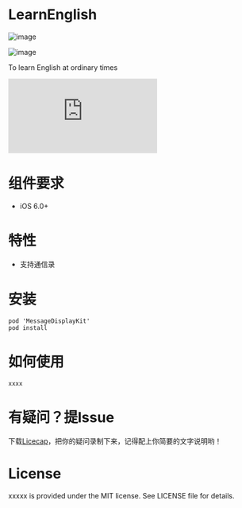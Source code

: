 LearnEnglish
============
![image](https://github.com/xhzengAIB/LearnEnglish/raw/master/Screenshots/MessageDisplayKitExample.gif)

![image](https://github.com/xhzengAIB/LearnEnglish/raw/master/Screenshots/MessageTableViewBug.gif)


To learn English at ordinary times

![English](http://www.hrexam.com/methods.htm)


组件要求
============
* iOS 6.0+

特性
============
* 支持通信录

安装
============
```
pod 'MessageDisplayKit'
pod install
```

如何使用
============
```
xxxx
```

有疑问？提Issue
============
下载[Licecap](http://www.cockos.com/licecap/)，把你的疑问录制下来，记得配上你简要的文字说明哟！

License
============
xxxxx is provided under the MIT license. See LICENSE file for details.
